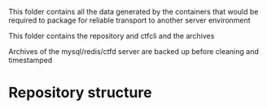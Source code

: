 This folder contains all the data generated by the containers that would
be required to package for reliable transport to another server environment

This folder contains the repository and ctfcli and the archives

Archives of the mysql/redis/ctfd server are backed up before cleaning and timestamped


# Repository structure
    
